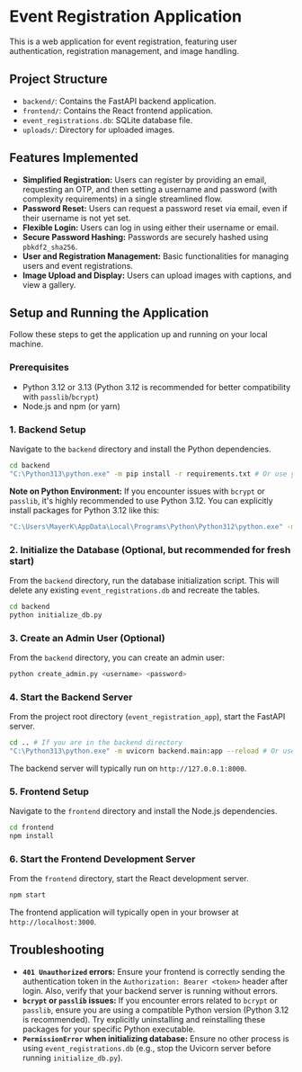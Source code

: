 # Event Registration Application

This is a web application for event registration, featuring user authentication, registration management, and image handling.

## Project Structure

- `backend/`: Contains the FastAPI backend application.
- `frontend/`: Contains the React frontend application.
- `event_registrations.db`: SQLite database file.
- `uploads/`: Directory for uploaded images.

## Features Implemented

- **Simplified Registration:** Users can register by providing an email, requesting an OTP, and then setting a username and password (with complexity requirements) in a single streamlined flow.
- **Password Reset:** Users can request a password reset via email, even if their username is not yet set.
- **Flexible Login:** Users can log in using either their username or email.
- **Secure Password Hashing:** Passwords are securely hashed using `pbkdf2_sha256`.
- **User and Registration Management:** Basic functionalities for managing users and event registrations.
- **Image Upload and Display:** Users can upload images with captions, and view a gallery.

## Setup and Running the Application

Follow these steps to get the application up and running on your local machine.

### Prerequisites

- Python 3.12 or 3.13 (Python 3.12 is recommended for better compatibility with `passlib`/`bcrypt`)
- Node.js and npm (or yarn)

### 1. Backend Setup

Navigate to the `backend` directory and install the Python dependencies.

```bash
cd backend
"C:\Python313\python.exe" -m pip install -r requirements.txt # Or use your Python 3.12 executable
```

**Note on Python Environment:** If you encounter issues with `bcrypt` or `passlib`, it's highly recommended to use Python 3.12. You can explicitly install packages for Python 3.12 like this:

```bash
"C:\Users\MayerK\AppData\Local\Programs\Python\Python312\python.exe" -m pip install -r requirements.txt
```

### 2. Initialize the Database (Optional, but recommended for fresh start)

From the `backend` directory, run the database initialization script. This will delete any existing `event_registrations.db` and recreate the tables.

```bash
cd backend
python initialize_db.py
```

### 3. Create an Admin User (Optional)

From the `backend` directory, you can create an admin user:

```bash
python create_admin.py <username> <password>
```

### 4. Start the Backend Server

From the project root directory (`event_registration_app`), start the FastAPI server.

```bash
cd .. # If you are in the backend directory
"C:\Python313\python.exe" -m uvicorn backend.main:app --reload # Or use your Python 3.12 executable
```

The backend server will typically run on `http://127.0.0.1:8000`.

### 5. Frontend Setup

Navigate to the `frontend` directory and install the Node.js dependencies.

```bash
cd frontend
npm install
```

### 6. Start the Frontend Development Server

From the `frontend` directory, start the React development server.

```bash
npm start
```

The frontend application will typically open in your browser at `http://localhost:3000`.

## Troubleshooting

- **`401 Unauthorized` errors:** Ensure your frontend is correctly sending the authentication token in the `Authorization: Bearer <token>` header after login. Also, verify that your backend server is running without errors.
- **`bcrypt` or `passlib` issues:** If you encounter errors related to `bcrypt` or `passlib`, ensure you are using a compatible Python version (Python 3.12 is recommended). Try explicitly uninstalling and reinstalling these packages for your specific Python executable.
- **`PermissionError` when initializing database:** Ensure no other process is using `event_registrations.db` (e.g., stop the Uvicorn server before running `initialize_db.py`).
